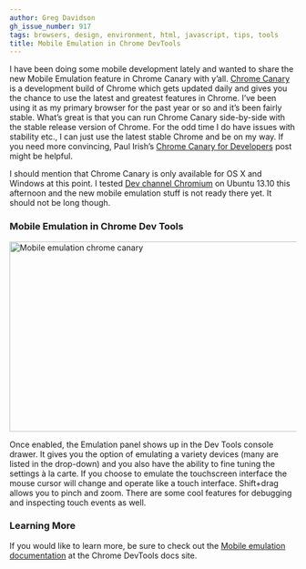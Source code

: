 ```yaml
---
author: Greg Davidson
gh_issue_number: 917
tags: browsers, design, environment, html, javascript, tips, tools
title: Mobile Emulation in Chrome DevTools
---
```




I have been doing some mobile development lately and wanted to share the new Mobile Emulation feature in Chrome Canary with y’all. [Chrome Canary](https://www.google.ca/intl/en/chrome/browser/canary.html) is a development build of Chrome which gets updated daily and gives you the chance to use the latest and greatest features in Chrome. I’ve been using it as my primary browser for the past year or so and it’s been fairly stable. What’s great is that you can run Chrome Canary side-by-side with the stable release version of Chrome. For the odd time I do have issues with stability etc., I can just use the latest stable Chrome and be on my way. If you need more convincing, Paul Irish’s [Chrome Canary for Developers](http://www.paulirish.com/2012/chrome-canary-for-developers/) post might be helpful.

I should mention that Chrome Canary is only available for OS X and Windows at this point. I tested [Dev channel Chromium](http://www.chromium.org/getting-involved/dev-channel#TOC-Linux) on Ubuntu 13.10 this afternoon and the new mobile emulation stuff is not ready there yet. It should not be long though.

 

### Mobile Emulation in Chrome Dev Tools

<img alt="Mobile emulation chrome canary" border="0" height="334" src="/blog/2014/01/24/mobile-emulation-in-chrome-devtools/image-0.png" title="mobile-emulation-chrome-canary.png" width="559"/> 

Once enabled, the Emulation panel shows up in the Dev Tools console drawer. It gives you the option of emulating a variety devices (many are listed in the drop-down) and you also have the ability to fine tuning the settings à la carte. If you choose to emulate the touchscreen interface the mouse cursor will change and operate like a touch interface. Shift+drag allows you to pinch and zoom. There are some cool features for debugging and inspecting touch events as well.

### Learning More

If you would like to learn more, be sure to check out the [Mobile emulation documentation](https://developers.google.com/chrome-developer-tools/docs/mobile-emulation) at the Chrome DevTools docs site.


